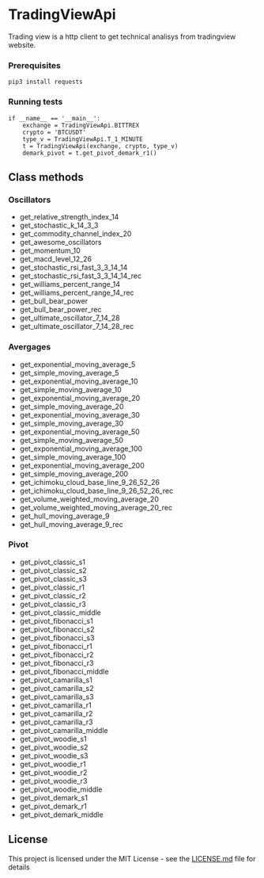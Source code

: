 # TradingViewApi

Trading view is a http client to get technical analisys from tradingview website.

### Prerequisites

```
pip3 install requests 
```

### Running tests

```
if __name__ == '__main__':
    exchange = TradingViewApi.BITTREX
    crypto = 'BTCUSDT'
    type_v = TradingViewApi.T_1_MINUTE
    t = TradingViewApi(exchange, crypto, type_v)
    demark_pivot = t.get_pivot_demark_r1()
```

## Class methods
### Oscillators

- get_relative_strength_index_14
- get_stochastic_k_14_3_3
- get_commodity_channel_index_20
- get_awesome_oscillators
- get_momentum_10
- get_macd_level_12_26
- get_stochastic_rsi_fast_3_3_14_14
- get_stochastic_rsi_fast_3_3_14_14_rec
- get_williams_percent_range_14
- get_williams_percent_range_14_rec
- get_bull_bear_power
- get_bull_bear_power_rec
- get_ultimate_oscillator_7_14_28
- get_ultimate_oscillator_7_14_28_rec

### Avergages
- get_exponential_moving_average_5
- get_simple_moving_average_5
- get_exponential_moving_average_10
- get_simple_moving_average_10
- get_exponential_moving_average_20
- get_simple_moving_average_20
- get_exponential_moving_average_30
- get_simple_moving_average_30
- get_exponential_moving_average_50
- get_simple_moving_average_50
- get_exponential_moving_average_100
- get_simple_moving_average_100
- get_exponential_moving_average_200
- get_simple_moving_average_200
- get_ichimoku_cloud_base_line_9_26_52_26
- get_ichimoku_cloud_base_line_9_26_52_26_rec
- get_volume_weighted_moving_average_20
- get_volume_weighted_moving_average_20_rec
- get_hull_moving_average_9
- get_hull_moving_average_9_rec

### Pivot
- get_pivot_classic_s1
- get_pivot_classic_s2
- get_pivot_classic_s3
- get_pivot_classic_r1
- get_pivot_classic_r2
- get_pivot_classic_r3
- get_pivot_classic_middle
- get_pivot_fibonacci_s1
- get_pivot_fibonacci_s2
- get_pivot_fibonacci_s3
- get_pivot_fibonacci_r1
- get_pivot_fibonacci_r2
- get_pivot_fibonacci_r3
- get_pivot_fibonacci_middle
- get_pivot_camarilla_s1
- get_pivot_camarilla_s2
- get_pivot_camarilla_s3
- get_pivot_camarilla_r1
- get_pivot_camarilla_r2
- get_pivot_camarilla_r3
- get_pivot_camarilla_middle
- get_pivot_woodie_s1
- get_pivot_woodie_s2
- get_pivot_woodie_s3
- get_pivot_woodie_r1
- get_pivot_woodie_r2
- get_pivot_woodie_r3
- get_pivot_woodie_middle
- get_pivot_demark_s1
- get_pivot_demark_r1
- get_pivot_demark_middle

## License

This project is licensed under the MIT License - see the [LICENSE.md](LICENSE.md) file for details
